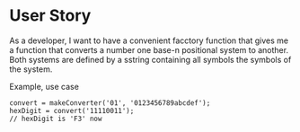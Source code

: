 User Story
=====

As a developer, I want to have a convenient facctory function that gives me a function that converts a number one base-n positional system to another.
Both systems are defined by a sstring containing all symbols the symbols of the system.

Example, use case

    convert = makeConverter('01', '0123456789abcdef');
    hexDigit = convert('11110011');
    // hexDigit is 'F3' now
